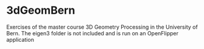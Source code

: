 # 3dGeomBern
Exercises of the master course 3D Geometry Processing in the University of Bern.
The eigen3 folder is not included and is run on an OpenFlipper application
